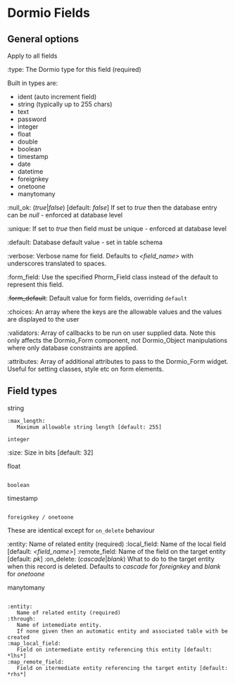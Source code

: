 Dormio Fields
=============

General options
---------------
Apply to all fields

:type:
   The Dormio type for this field (required)
 
   Built in types are:
   * ident (auto increment field)
   * string (typically up to 255 chars)
   * text
   * password
   * integer
   * float
   * double
   * boolean
   * timestamp
   * date
   * datetime
   * foreignkey
   * onetoone
   * manytomany

:null_ok:
   (*true*|*false*) [default: *false*]
   If set to *true* then the database entry can be *null* - enforced at database level

:unique:
   If set to *true* then field must be unique - enforced at database level

:default:
   Database default value - set in table schema

:verbose:
   Verbose name for field.
   Defaults to *<field_name>* with underscores translated to spaces.

:form_field: 
   Use the specified Phorm_Field class instead of the default to represent this field.
   
:<del>form_default</del>:
  Default value for form fields, overriding ``default``
   
:choices:
   An array where the keys are the allowable values and the values are displayed to the user

:validators:
   Array of callbacks to be run on user supplied data. Note this only affects the Dormio_Form
   component, not Dormio_Object manipulations where only database constraints are applied.
   
:attributes:
   Array of additional attributes to pass to the Dormio_Form widget.  Useful for setting classes, style
   etc on form elements.

Field types
-----------

string
~~~~~~
:max_length:
   Maximum allowable string length [default: 255]
   
integer
~~~~~~~
:size:
   Size in bits [default: 32]
   
float
~~~~~

boolean
~~~~~~~

timestamp
~~~~~~~~~

foreignkey / onetoone
~~~~~~~~~~~~~~~~~~~~~
These are identical except for ``on_delete`` behaviour

:entity:
   Name of related entity (required)
:local_field:
   Name of the local field [default: *<field_name>*]
:remote_field:
   Name of the field on the target entity [default: *pk*]
:on_delete:
   (*cascade*|*blank*)
   What to do to the target entity when this record is deleted.
   Defaults to *cascade* for *foreignkey* and *blank* for *onetoone*
   
manytomany
~~~~~~~~~~

:entity:
   Name of related entity (required)
:through:
   Name of intemediate entity.
   If none given then an automatic entity and associated table with be created
:map_local_field: 
   Field on intermediate entity referencing this entity [default: *lhs*]
:map_remote_field:
   Field on itermediate entity referencing the target entity [default: *rhs*]
